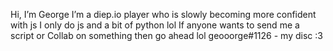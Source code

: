  Hi, I’m George
 I’m a diep.io player who is slowly becoming more confident with js
 I only do js and a bit of python lol
 If anyone wants to send me a script or Collab on something then go ahead lol
 geooorge#1126 - my disc
:3
